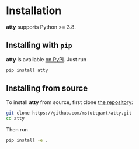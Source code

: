 Installation
============

**atty** supports Python >= 3.8.

## Installing with `pip`

**atty** is available [on PyPI](https://pypi.org/project/atty/). Just run

```bash
pip install atty
```

## Installing from source

To install **atty** from source, first clone [the repository](https://github.com/mstuttgart/atty):

```bash
git clone https://github.com/mstuttgart/atty.git
cd atty
```

Then run

```bash
pip install -e .
```
